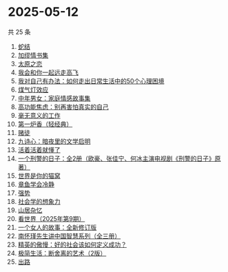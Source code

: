 # 2025-05-12

共 25 条

<!-- BEGIN WEREAD -->
<!-- 最后更新时间 2025-05-12 03:12:16 +0800 -->
1. [蛇结](https://weread.qq.com/web/bookDetail/e77328b0813ab83b6g014aea)
1. [加缪情书集](https://weread.qq.com/web/bookDetail/d9e32920813ab9ec2g014f83)
1. [太原之恋](https://weread.qq.com/web/bookDetail/6ae321507199d6e66ae82be)
1. [我会和你一起远走高飞](https://weread.qq.com/web/bookDetail/bc532ac0813ab9e2cg016015)
1. [我对自己有办法：如何走出日常生活中的50个心理困境](https://weread.qq.com/web/bookDetail/de032e10813ab9eb1g017f1f)
1. [煤气灯效应](https://weread.qq.com/web/bookDetail/1df32da0813ab9e38g0101bc)
1. [中年男女：家庭情感故事集](https://weread.qq.com/web/bookDetail/c2632330813ab9d8ag0167dc)
1. [高功能焦虑：别再害怕真实的自己](https://weread.qq.com/web/bookDetail/7f632dc0813ab9d9bg0190f7)
1. [毫无意义的工作](https://weread.qq.com/web/bookDetail/f7b32c90813ab77b6g013094)
1. [第一炉香（轻经典）](https://weread.qq.com/web/bookDetail/c60326f0813ab9eb1g010755)
1. [赌徒](https://weread.qq.com/web/bookDetail/78032ad0813ab6a94g01394b)
1. [九诗心：暗夜里的文学启明](https://weread.qq.com/web/bookDetail/f7e32280813ab9eb3g015d98)
1. [活着活着就懂了](https://weread.qq.com/web/bookDetail/c8d326a0813ab9d26g0184a6)
1. [一个刑警的日子：全2册（欧豪、张佳宁、何冰主演电视剧《刑警的日子》原著）](https://weread.qq.com/web/bookDetail/cff323f0720c32d7cff8986)
1. [世界是你的猫窝](https://weread.qq.com/web/bookDetail/16f32300813ab9460g01200a)
1. [章鱼学会冷静](https://weread.qq.com/web/bookDetail/76d32300813ab77dfg01260c)
1. [强势](https://weread.qq.com/web/bookDetail/49f32500715443a149f102f)
1. [社会学的想象力](https://weread.qq.com/web/bookDetail/29432830719204cf2944d83)
1. [山居杂忆](https://weread.qq.com/web/bookDetail/90432270813ab8a7eg018ba7)
1. [看世界（2025年第9期）](https://weread.qq.com/web/bookDetail/ff232b20813ab9ebeg016a91)
1. [一个女人的故事：全新修订版](https://weread.qq.com/web/bookDetail/e1e32b50813ab7747g0117e8)
1. [南怀瑾先生讲中国智慧系列（全三册）](https://weread.qq.com/web/bookDetail/9d532e10813ab7295g015a92)
1. [精英的傲慢：好的社会该如何定义成功？](https://weread.qq.com/web/bookDetail/5d1320e072744bdc5d154db)
1. [极简生活：断舍离的艺术（2版）](https://weread.qq.com/web/bookDetail/8f4323a0813ab722dg012d92)
1. [出路](https://weread.qq.com/web/bookDetail/dc132720813ab7b6fg0168d6)
<!-- END WEREAD -->